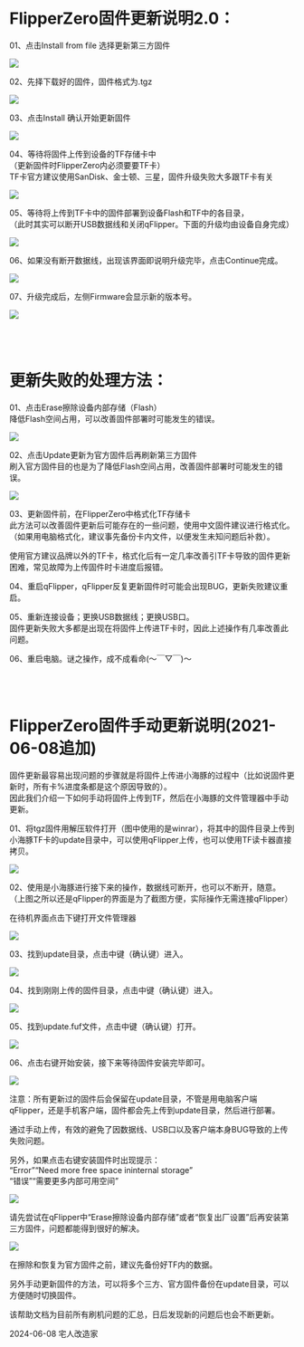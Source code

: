 # FlipperZero固件更新说明2.0：

01、点击Install from file 选择更新第三方固件

<img src="assets/pic01.png">

02、先择下载好的固件，固件格式为.tgz

<img src="assets/pic02.png">

03、点击Install 确认开始更新固件

<img src="assets/pic03.png">

04、等待将固件上传到设备的TF存储卡中<br>
（更新固件时FlipperZero内必须要要TF卡）<br>
TF卡官方建议使用SanDisk、金士顿、三星，固件升级失败大多跟TF卡有关

<img src="assets/pic04.png">

05、等待将上传到TF卡中的固件部署到设备Flash和TF中的各目录，<br>
（此时其实可以断开USB数据线和关闭qFlipper。下面的升级均由设备自身完成）

<img src="assets/pic05.png">

06、如果没有断开数据线，出现该界面即说明升级完毕，点击Continue完成。

<img src="assets/pic06.png">


07、升级完成后，左侧Firmware会显示新的版本号。

<img src="assets/pic07.png">

<br><br>

# 更新失败的处理方法：

01、点击Erase擦除设备内部存储（Flash）<br>
降低Flash空间占用，可以改善固件部署时可能发生的错误。

<img src="assets/pic08.png">

02、点击Update更新为官方固件后再刷新第三方固件<br>
刷入官方固件目的也是为了降低Flash空间占用，改善固件部署时可能发生的错误。

<img src="assets/pic09.png">

03、更新固件前，在FlipperZero中格式化TF存储卡<br>
此方法可以改善固件更新后可能存在的一些问题，使用中文固件建议进行格式化。<br>
（如果用电脑格式化，建议事先备份卡内文件，以便发生未知问题后补救）。

使用官方建议品牌以外的TF卡，格式化后有一定几率改善引TF卡导致的固件更新困难，常见故障为上传固件时卡进度后报错。

04、重启qFlipper，qFlipper反复更新固件时可能会出现BUG，更新失败建议重启。

05、重新连接设备；更换USB数据线；更换USB口。<br>
固件更新失败大多都是出现在将固件上传进TF卡时，因此上述操作有几率改善此问题。

06、重启电脑。谜之操作，成不成看命(～￣▽￣)～

<br><br>

# FlipperZero固件手动更新说明(2021-06-08追加)

固件更新最容易出现问题的步骤就是将固件上传进小海豚的过程中（比如说固件更新时，所有卡%进度条都是这个原因导致的）。<br>
因此我们介绍一下如何手动将固件上传到TF，然后在小海豚的文件管理器中手动更新。


01、将tgz固件用解压软件打开（图中使用的是winrar），将其中的固件目录上传到小海豚TF卡的update目录中，可以使用qFlipper上传，也可以使用TF读卡器直接拷贝。

<img src="assets/pic10.png">

02、使用是小海豚进行接下来的操作，数据线可断开，也可以不断开，随意。<br>
（上图之所以还是qFlipper的界面是为了截图方便，实际操作无需连接qFlipper）

在待机界面点击下键打开文件管理器

<img src="assets/pic11.png">


03、找到update目录，点击中键（确认键）进入。

<img src="assets/pic12.png">


04、找到刚刚上传的固件目录，点击中键（确认键）进入。


<img src="assets/pic13.png">


05、找到update.fuf文件，点击中键（确认键）打开。

<img src="assets/pic14.png">


06、点击右键开始安装，接下来等待固件安装完毕即可。

<img src="assets/pic15.png">


注意：所有更新过的固件后会保留在update目录，不管是用电脑客户端qFlipper，还是手机客户端，固件都会先上传到update目录，然后进行部署。

通过手动上传，有效的避免了因数据线、USB口以及客户端本身BUG导致的上传失败问题。

另外，如果点击右键安装固件时出现提示：<br>
“Error”“Need more free space ininternal storage”<br>
“错误”“需要更多内部可用空间”

<img src="assets/pic16.png">

请先尝试在qFlipper中“Erase擦除设备内部存储”或者“恢复出厂设置”后再安装第三方固件，问题都能得到很好的解决。

<img src="assets/pic08.png">

在擦除和恢复为官方固件之前，建议先备份好TF内的数据。

另外手动更新固件的方法，可以将多个三方、官方固件备份在update目录，可以方便随时切换固件。



该帮助文档为目前所有刷机问题的汇总，日后发现新的问题后也会不断更新。


2024-06-08
宅人改造家
